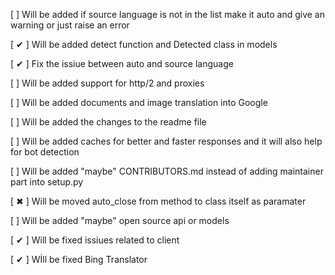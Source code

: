 [  ] Will be added if source language is not in the list make it auto and give an warning or 
  just raise an error

[ ✔ ] Will be added detect function and Detected class in models

[ ✔ ] Fix the issiue between auto and source language

[  ] Will be added support for http/2 and proxies

[  ] Will be added documents and image translation into Google 

[  ] Will be added the changes to the readme file

[  ] Will be added caches for better and faster responses and it will also help for bot detection

[  ] Will be added "maybe" CONTRIBUTORS.md instead of adding maintainer part into setup.py

[ ✖ ] Will be moved auto_close from method to class itself as paramater

[  ] Will be added "maybe" open source api or models 

[ ✔ ] Will be fixed issiues related to client 

[ ✔ ] Wİll be fixed Bing Translator